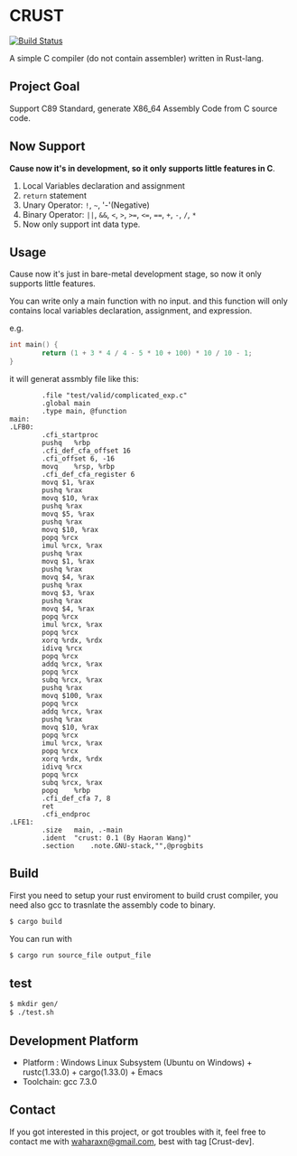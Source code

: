 # CRUST
[![Build Status](https://travis-ci.com/onehr/crust.svg?branch=master)](https://travis-ci.com/onehr/crust)

A simple C compiler (do not contain assembler) written in Rust-lang.

## Project Goal
Support C89 Standard, generate X86_64 Assembly Code from C source code.

## Now Support
**Cause now it's in development, so it only supports little features in C**.
1. Local Variables declaration and assignment
2. `return` statement
3. Unary Operator: `!`, `~`, '-'(Negative)
4. Binary Operator: `||`, `&&`, `<`, `>`, `>=`, `<=`, `==`, `+`, `-`, `/`, `*`
5. Now only support int data type.

## Usage
Cause now it's just in bare-metal development stage, so now it only supports little features.

You can write only a main function with no input.
and this function will only contains local variables declaration, assignment, and expression.

e.g.
```c
int main() {
        return (1 + 3 * 4 / 4 - 5 * 10 + 100) * 10 / 10 - 1;
}
```
it will generat assmbly file like this:
```assmbly
        .file "test/valid/complicated_exp.c"
        .global main
        .type main, @function
main:
.LFB0:
        .cfi_startproc
        pushq	%rbp
        .cfi_def_cfa_offset 16
        .cfi_offset 6, -16
        movq	%rsp, %rbp
        .cfi_def_cfa_register 6
        movq $1, %rax
        pushq %rax
        movq $10, %rax
        pushq %rax
        movq $5, %rax
        pushq %rax
        movq $10, %rax
        popq %rcx
        imul %rcx, %rax
        pushq %rax
        movq $1, %rax
        pushq %rax
        movq $4, %rax
        pushq %rax
        movq $3, %rax
        pushq %rax
        movq $4, %rax
        popq %rcx
        imul %rcx, %rax
        popq %rcx
        xorq %rdx, %rdx
        idivq %rcx
        popq %rcx
        addq %rcx, %rax
        popq %rcx
        subq %rcx, %rax
        pushq %rax
        movq $100, %rax
        popq %rcx
        addq %rcx, %rax
        pushq %rax
        movq $10, %rax
        popq %rcx
        imul %rcx, %rax
        popq %rcx
        xorq %rdx, %rdx
        idivq %rcx
        popq %rcx
        subq %rcx, %rax
        popq	%rbp
        .cfi_def_cfa 7, 8
        ret
        .cfi_endproc
.LFE1:
        .size	main, .-main
        .ident	"crust: 0.1 (By Haoran Wang)"
        .section	.note.GNU-stack,"",@progbits
```

## Build
First you need to setup your rust enviroment to build crust compiler, you need also gcc to trasnlate the assembly code to binary.
```bash
$ cargo build
```
You can run with
```bash
$ cargo run source_file output_file
```

## test
```bash
$ mkdir gen/
$ ./test.sh
```

## Development Platform
* Platform : Windows Linux Subsystem (Ubuntu on Windows) + rustc(1.33.0) + cargo(1.33.0) + Emacs
* Toolchain: gcc 7.3.0

## Contact
If you got interested in this project, or got troubles with it, feel free to contact me with 
waharaxn@gmail.com, best with tag [Crust-dev].
